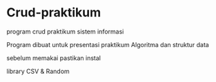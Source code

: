 # Crud-praktikum
program crud praktikum sistem informasi 

Program dibuat untuk presentasi praktikum Algoritma dan struktur data

sebelum memakai pastikan instal

library CSV & Random
